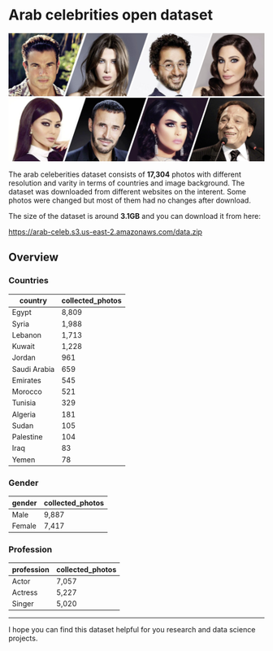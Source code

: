 # Arab celebrities open dataset

![source:forbesmiddleeast](arab_celeb.jpg)

The arab celeberities dataset consists of **17,304** photos with different resolution and varity in terms of countries and image background. The dataset was downloaded from different websites on the interent. Some photos were changed but most of them had no changes after download. 

The size of the dataset is around **3.1GB** and you can download it from here:

https://arab-celeb.s3.us-east-2.amazonaws.com/data.zip


## Overview


### Countries 
| country      | collected_photos |
|--------------|------------------|
| Egypt        | 8,809            |
| Syria        | 1,988            |
| Lebanon      | 1,713            |
| Kuwait       | 1,228            |
| Jordan       | 961              |
| Saudi Arabia | 659              |
| Emirates     | 545              |
| Morocco      | 521              |
| Tunisia      | 329              |
| Algeria      | 181              |
| Sudan        | 105              |
| Palestine     | 104              |
| Iraq         | 83               |
| Yemen        | 78               |

### Gender


| gender | collected_photos |
|--------|------------------|
| Male   | 9,887            |
| Female | 7,417            |

### Profession

| profession | collected_photos |
|------------|------------------|
| Actor      | 7,057            |
| Actress    | 5,227            |
| Singer     | 5,020              |


---

I hope you can find this dataset helpful for you research and data science projects.


